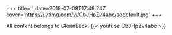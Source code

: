 +++
title=''
date=2019-07-08T17:48:24Z
cover='https://i.ytimg.com/vi/CbJHpZv4abc/sddefault.jpg'
+++

All content belongs to GlennBeck.
{{< youtube CbJHpZv4abc >}}
